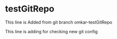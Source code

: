 # testGitRepo

This line is Added from git branch omkar-testGitRepo

This line is adding for checking new git config
